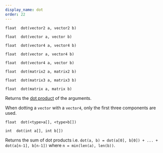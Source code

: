```yaml
---
display_name: dot
order: 22
---
```

`float  dot(vector2 a, vector2 b)`

`float  dot(vector a, vector b)`

`float  dot(vector4 a, vector4 b)`

`float  dot(vector a, vector4 b)`

`float  dot(vector4 a, vector b)`

`float  dot(matrix2 a, matrix2 b)`

`float  dot(matrix3 a, matrix3 b)`

`float  dot(matrix a, matrix b)`

Returns the [dot product](http://en.wikipedia.org/wiki/Dot_product) of the arguments.

When dotting a `vector` with a `vector4`, only the first three
components are used.

`float  dot(<type>a[], <type>b[])`

`int  dot(int a[], int b[])`

Returns the sum of dot products i.e. `dot(a, b) = dot(a[0], b[0]) + ... + dot(a[n-1], b[n-1])` where `n = min(len(a), len(b))`.
